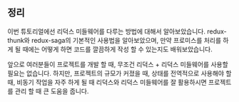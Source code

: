 ## 정리

이번 튜토리얼에선 리덕스 미들웨어를 다루는 방법에 대해서 알아보았습니다. redux-thunk와 redux-saga의 기본적인 사용법을 알아보았으며, 만약 프로미스를 처리를 하게 될 때에는 어떻게 하면 코드를 깔끔하게 작성 할 수 있는지도 배워보았습니다.

앞으로 여러분들이 프로젝트를 개발 할 때, 무조건 리덕스 + 리덕스 미들웨어를 사용할 필요는 없습니다. 하지만, 프로젝트의 규모가 커졌을 때, 상태를 전역적으로 사용해야 할 때, 비동기 작업을 자주 하게 될 때 리덕스와 리덕스 미들웨어를 잘 활용하시면 프로젝트를 관리 할 때 큰 도움을 줍니다.